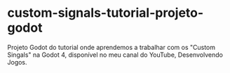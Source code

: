 # custom-signals-tutorial-projeto-godot
Projeto Godot do tutorial onde aprendemos a trabalhar com os "Custom Singals" na Godot 4, disponível no meu canal do YouTube, Desenvolvendo Jogos.
